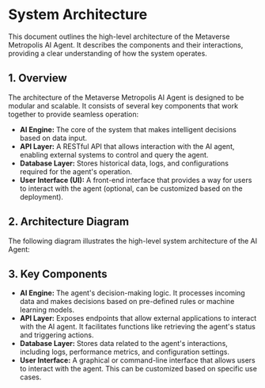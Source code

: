 # System Architecture

This document outlines the high-level architecture of the Metaverse Metropolis AI Agent. It describes the components and their interactions, providing a clear understanding of how the system operates.

## 1. Overview

The architecture of the Metaverse Metropolis AI Agent is designed to be modular and scalable. It consists of several key components that work together to provide seamless operation:

- **AI Engine:** The core of the system that makes intelligent decisions based on data input.
- **API Layer:** A RESTful API that allows interaction with the AI agent, enabling external systems to control and query the agent.
- **Database Layer:** Stores historical data, logs, and configurations required for the agent's operation.
- **User Interface (UI):** A front-end interface that provides a way for users to interact with the agent (optional, can be customized based on the deployment).

## 2. Architecture Diagram

The following diagram illustrates the high-level system architecture of the AI Agent:


## 3. Key Components

- **AI Engine:** The agent's decision-making logic. It processes incoming data and makes decisions based on pre-defined rules or machine learning models.
- **API Layer:** Exposes endpoints that allow external applications to interact with the AI agent. It facilitates functions like retrieving the agent's status and triggering actions.
- **Database Layer:** Stores data related to the agent's interactions, including logs, performance metrics, and configuration settings.
- **User Interface:** A graphical or command-line interface that allows users to interact with the agent. This can be customized based on specific use cases.
